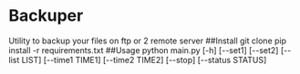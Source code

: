 # Backuper
Utility to backup your files on ftp or 2 remote server
##Install
git clone
pip install -r requirements.txt
##Usage
python main.py [-h] [--set1] [--set2] [--list LIST] [--time1 TIME1]
               [--time2 TIME2] [--stop] [--status STATUS]